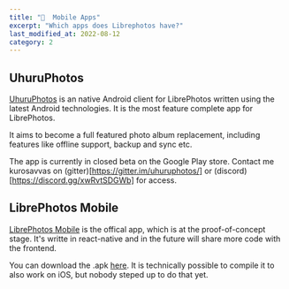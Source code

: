 ```yaml
---
title: "📱  Mobile Apps"
excerpt: "Which apps does Librephotos have?"
last_modified_at: 2022-08-12
category: 2
---
```


## UhuruPhotos

[UhuruPhotos](https://github.com/savvasdalkitsis/uhuruphotos-android) is an native Android client for LibrePhotos written using the latest Android technologies. It is the most feature complete app for LibrePhotos.

It aims to become a full featured photo album replacement, including features like offline support, backup and sync etc.

The app is currently in closed beta on the Google Play store. Contact me kurosavvas on (gitter)[https://gitter.im/uhuruphotos/] or (discord)[https://discord.gg/xwRvtSDGWb] for access.

## LibrePhotos Mobile

[LibrePhotos Mobile](https://github.com/LibrePhotos/librephotos-mobile) is the offical app, which is at the proof-of-concept stage. It's writte in react-native and in the future will share more code with the frontend.

You can download the .apk [here](https://github.com/LibrePhotos/librephotos-mobile/releases/tag/v1.0.3). It is technically possible to compile it to also work on iOS, but nobody steped up to do that yet.
